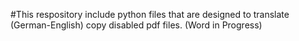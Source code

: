 #This respository include python files that are designed to translate (German-English) copy disabled pdf files. (Word in Progress)
